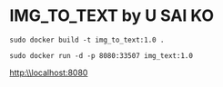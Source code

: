 # IMG_TO_TEXT by U SAI KO

```
sudo docker build -t img_to_text:1.0 .
```
```
sudo docker run -d -p 8080:33507 img_text:1.0
```
<http:\\localhost:8080>